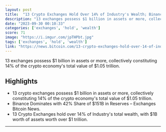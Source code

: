 ```yaml
---
layout: post
title:  "13 Crypto Exchanges Hold Over 14% of Industry's Wealth; Binance Dominates with 42% Share of $151B in Reserves – Exchanges Bitcoin News"
description: "13 exchanges possess $1 billion in assets or more, collectively constituting 14% of the crypto economy's total value of $1.05 trillion."
date: "2023-09-30 00:10:33"
categories: ['exchanges', 'hold', 'wealth']
score: 71
image: "https://i.imgur.com/jpTHPbt.jpg"
tags: ['exchanges', 'hold', 'wealth']
link: "https://news.bitcoin.com/13-crypto-exchanges-hold-over-14-of-industrys-wealth-binance-dominates-with-42-share-of-151b-in-reserves/"
---
```


13 exchanges possess $1 billion in assets or more, collectively constituting 14% of the crypto economy's total value of $1.05 trillion.

## Highlights

- 13 crypto exchanges possess $1 billion in assets or more, collectively constituting 14% of the crypto economy's total value of $1.05 trillion.
- Binance Dominates with 42% Share of $151B in Reserves – Exchanges Bitcoin News.
- 13 Crypto Exchanges hold over 14%  of Industry's total wealth, with $1B worth of assets worth over $1 trillion.

---
